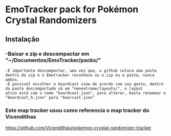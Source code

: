 # EmoTracker pack for Pokémon Crystal Randomizers

## Instalação

###	-Baixar o zip e descompactar em "~/Documentos/EmoTracker/packs/"
	-É importante descompactar, uma vez que, o github coloca uma pasta dentro do zip e o Emotracker reconhece ou o zip ou a pasta, nunca ambos.
	-É possivel escolher o boardcast view de acordo com seu gosto, dentro da pasta descompactada vá em "neoextreme/layouts/", o layout 
	ativo está com o nome "boardcast.json", para alterar, basta renomear o "boardcast_h.json" para "boarcast.json"
 
 ### Este map tracker usou como referencia o map tracker do Vicendithas
 https://github.com/Vicendithas/pokemon-crystal-randomizer-tracker
